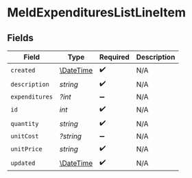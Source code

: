 # MeldExpendituresListLineItem


## Fields

| Field                                                         | Type                                                          | Required                                                      | Description                                                   |
| ------------------------------------------------------------- | ------------------------------------------------------------- | ------------------------------------------------------------- | ------------------------------------------------------------- |
| `created`                                                     | [\DateTime](https://www.php.net/manual/en/class.datetime.php) | :heavy_check_mark:                                            | N/A                                                           |
| `description`                                                 | *string*                                                      | :heavy_check_mark:                                            | N/A                                                           |
| `expenditures`                                                | *?int*                                                        | :heavy_minus_sign:                                            | N/A                                                           |
| `id`                                                          | *int*                                                         | :heavy_check_mark:                                            | N/A                                                           |
| `quantity`                                                    | *string*                                                      | :heavy_check_mark:                                            | N/A                                                           |
| `unitCost`                                                    | *?string*                                                     | :heavy_minus_sign:                                            | N/A                                                           |
| `unitPrice`                                                   | *string*                                                      | :heavy_check_mark:                                            | N/A                                                           |
| `updated`                                                     | [\DateTime](https://www.php.net/manual/en/class.datetime.php) | :heavy_check_mark:                                            | N/A                                                           |